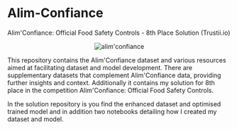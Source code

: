 # Alim-Confiance
Alim'Confiance: Official Food Safety Controls - 8th Place Solution (Trustii.io)

<p align="center">
  <img src="https://github.com/cstrachan342/test/assets/110137234/fbd19b4a-aad2-4fc4-b550-34858c585b27" alt="alim'confiance"/>
</p>

This repository contains the Alim'Confiance dataset and various resources aimed at facilitating dataset and model development. There are supplementary datasets that complement Alim'Confiance data, providing further insights and context. Additionally it contains my solution for 8th place in the competition Alim'Confiance: Official Food Safety Controls.

In the solution repository is you find the enhanced dataset and optimised trained model and in addition two notebooks detailing how I created my dataset and model.
